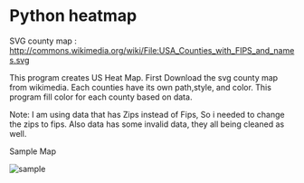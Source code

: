 # Python heatmap

SVG county map : http://commons.wikimedia.org/wiki/File:USA_Counties_with_FIPS_and_names.svg

This program creates US Heat Map. First Download the svg county map from wikimedia. Each counties have its own path,style, and color. This program fill color for each county based on data.

Note:
I am using data that has Zips instead of Fips, So i needed to change the zips to fips. Also data has some invalid data, they all being cleaned as well.


Sample Map



![sample](https://cloud.githubusercontent.com/assets/7586229/5786965/d6363366-9da3-11e4-9f68-04b0349be201.png)




